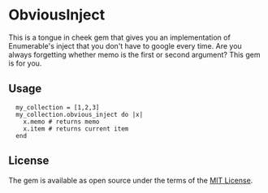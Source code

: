 # ObviousInject

This is a tongue in cheek gem that gives you an implementation of Enumerable's inject that you don't have to google every time.
Are you always forgetting whether memo is the first or second argument? This gem is for you.

## Usage

```
  my_collection = [1,2,3]
  my_collection.obvious_inject do |x|
    x.memo # returns memo
    x.item # returns current item
  end
```

## License

The gem is available as open source under the terms of the [MIT License](http://opensource.org/licenses/MIT).

